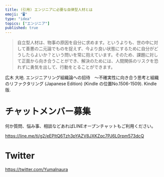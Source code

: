 ```yaml
---
title: (引用) エンジニアに必要な自律型人材とは
emoji: "🖥"
type: "idea"
topics: ["エンジニア"]
published: true
---
```


>自立型人材は、物事の原因を自分に求めます。というよりも、世の中に対して善悪の二元論でものを捉えず、今より良い状態にするために自分がどうしたらよいか？という問いを常に抱えています。そのため、課題に対して正面から向き合うことができ、解決のためには、人間関係のリスクを恐れずに勇気を出して、行動をとることができます。

広木 大地. エンジニアリング組織論への招待　～不確実性に向き合う思考と組織のリファクタリング (Japanese Edition) (Kindle の位置No.1506-1509). Kindle 版. 

<!-- Update From Qiita API -->

# チャットメンバー募集


何か質問、悩み事、相談などあればLINEオープンチャットもご利用ください。

https://line.me/ti/g2/eEPltQ6Tzh3pYAZV8JXKZqc7PJ6L0rpm573dcQ


# Twitter

https://twitter.com/YumaInaura

<!-- Update From Qiita API -->

